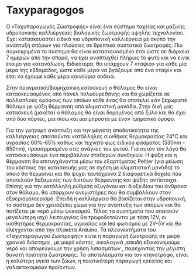 # Taxyparagogos
Ο «Ταχυπαραγωγός Ζωοτροφής» είναι ένα σύστημα ταχείας και μαζικής υδροπονικής καλλιέργειας βιολογικής ζωοτροφής υψηλής τεχνολογίας. Έχει κατασκευαστεί ειδικά για υδροπονική καλλιέργεια με σκοπό την ανάπτυξη σπόρων για πλούσιες σε θρεπτικά συστατικά ζωοτροφές. Πιο συγκεκριμένα το σύστημα θα είναι κατασκευασμένο έτσι ώστε σε διάρκεια 7 ημερών από την σπορά, να έχει αναπτυχθεί πλήρως το φυτό και να είναι έτοιμο για κατανάλωση. Ειδικότερα, θα υπάρχουν 7 «ταψιά» για κάθε μία μέρα της εβδομάδος, ώστε κάθε μέρα να βγάζουμε από ένα «ταψί» και έτσι να έχουμε κάθε μέρα καινούρια σοδειά.

Στην πραγματική/βιομηχανική κατασκευή ο θάλαμος θα είναι κατασκευασμένος από πάνελ πολυουρεθάνης και θα χωρίζεται σε πολλαπλούς ορόφους των οποίων κάθε ένας θα αποτελεί εάν ξεχωριστό θάλαμο με ψύξη θέρμανση από κλιματιστική μονάδα. Στην δική μας κατασκευή (μακέτα) ο θάλαμος θα είναι δομημένος από ξύλο και θα έχει από δύο πόρτες, μια  πίσω και μια μπροστά με έναν τμηματικό όροφο.

Για την γρήγορη ανάπτυξη και την μέγιστη αποδοτικότητα της καλλιέργειας απαιτούνται κατάλληλες συνθήκες θερμοκρασίας 24°C και υγρασίας 60%-65% καθώς και τεχνητό φως ειδικού φάσματος (530nm - 650nm), προσαρμοσμένο στις ανάγκες του φυτού. Για αυτόν τον λόγο θα κατασκευάσουμε ένα περιβάλλον σταθερών συνθηκών. Η ψύξη και η θέρμανση θα επιτυγχάνονται μέσω του εξαρτήματος Peltier (για μείωση του κόστους της κατασκευής μας σε σχέση με κλιματιστική μονάδα) το οποίο θα θερμαίνει και θα ψύχει ταυτόχρονα 2 διαφορετικά δοχεία που αποτελούν δεξαμενές των δικτύων θέρμανσης και ψύξης αντίστοιχα. Επίσης για την κατάλληλη ρύθμιση οξυγόνου και διοξειδίου του άνθρακα στον θάλαμο, θα υπάρχουν ανεμιστήρες που θα συμβάλλουν στον εξαερισμό/αερισμό. Επειδή η καλλιέργεια θα βασίζεται στην υδροπονική, το σύστημα δεν χρειάζεται χώμα για την ανάπτυξη των σπόρων και θα ποτίζεται με νερό μέσω ψεκασμού. Τέλος τα συστήματα που απαιτούν μεγαλύτερη ισχύ λειτουργίας θα τροφοδοτούνται με τάση 12V, οι αισθητήρες θερμοκρασίας, υγρασίας και led φωτισμού με 2V-5V και θα ελέγχονται από την πλακέτα Arduino.
Τα πλεονεκτήματα του  «Ταχυπαραγωγού Ζωοτροφής» είναι η παραγωγή ζωοτροφής σε μικρό χρονικό διάστημα , με μικρό κόστος, οικολογικά ,επειδή εξοικονομούμε νερό και αποφεύγουμε την χρήση λιπασμάτων , παρέχοντας την μέγιστη δυνατή ποιότητα ζωοτροφής. Τα αποτελέσματα για τον κτηνοτρόφο, είναι η καλύτερη υγεία των ζώων, η ποιοτικότερη παραγωγή κρέατος και γαλακτοκομικών προϊόντων.


